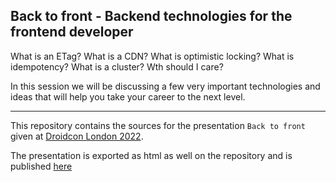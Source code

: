 ## Back to front - Backend technologies for the frontend developer

What is an ETag? What is a CDN? What is optimistic locking? What is idempotency? What is a cluster? Wth should I care?

In this session we will be discussing a few very important technologies and ideas that will help you take your career to the next level.

---

This repository contains the sources for the presentation `Back to front` given at [Droidcon London 2022](https://london.droidcon.com/savvas-dalkitsis/).

The presentation is exported as html as well on the repository and is published [here](https://asos.github.io/presentation-back-to-front/presentation.html)